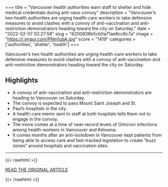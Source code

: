 +++
title = "Vancouver health authorities warn staff to shelter and hide medical credentials during anti-vaxx convoy"
description = "Vancouver’s two health authorities are urging health-care workers to take defensive measures to avoid clashes with a convoy of anti-vaccination and anti-restriction demonstrators heading toward the city on Saturday."
date = "2022-02-07 02:27:58"
slug = "6200838b5cb0a71ae8cc8c7a"
image = "https://i.imgur.com/PNm1ubA.jpg"
score = "1419"
categories = ['authorities', 'shelter', 'health']
+++

Vancouver’s two health authorities are urging health-care workers to take defensive measures to avoid clashes with a convoy of anti-vaccination and anti-restriction demonstrators heading toward the city on Saturday.

## Highlights

- A convoy of anti-vaccination and anti-restriction demonstrators are heading to Vancouver on Saturday.
- The convoy is expected to pass Mount Saint Joseph and St.
- Paul’s hospitals in the city.
- A health-care memo sent to staff at both hospitals tells them not to engage in the convoy.
- The move comes at a time of near-record levels of Omicron infections among health-workers in Vancouver and Kelowna.
- It comes months after an anti-lockdown in Vancouver kept patients from being able to access care and fast-tracked legislation to create “buzz zones” around hospitals and vaccination sites.

---

{{< rawhtml >}}
  <p class="article-category">
    <a target="_blank" href="https://bc.ctvnews.ca/vancouver-health-authorities-warn-staff-to-shelter-and-hide-medical-credentials-during-anti-vaxx-convoy-1.5769041">READ THE ORIGINAL ARTICLE</a>
  </p>
{{< /rawhtml >}}
